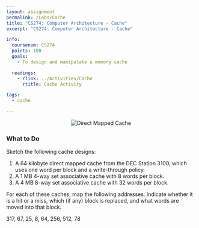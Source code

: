 ```yaml
---
layout: assignment
permalink: /Labs/Cache
title: "CS274: Computer Architecture - Cache"
excerpt: "CS274: Computer Architecture - Cache"

info:
  coursenum: CS274
  points: 100
  goals:
    - To design and manipulate a memory cache

  readings:
    - rlink: ../Activities/Cache
      rtitle: Cache Activity

tags:
  - cache

---
```


<div align="center">
<img src="https://i.stack.imgur.com/bRqNc.png" alt="Direct Mapped Cache">
</div>

### What to Do

Sketch the following cache designs:

1. A 64 kilobyte direct mapped cache from the DEC Station 3100, which uses one word per block and a write-through policy.
2. A 1 MB 4-way set associative cache with 8 words per block.
3. A 4 MB 8-way set associative cache with 32 words per block.

For each of these caches, map the following addresses.  Indicate whether it is a hit or a miss, which (if any) block is replaced, and what words are moved into that block.

317, 67, 25, 8, 64, 256, 512, 78